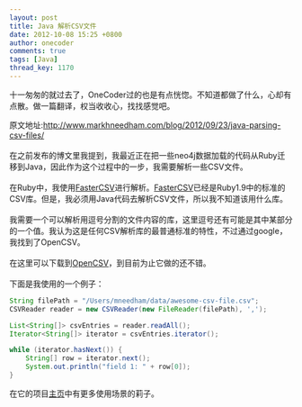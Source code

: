 ```yaml
---
layout: post
title: Java 解析CSV文件
date: 2012-10-08 15:25 +0800
author: onecoder
comments: true
tags: [Java]
thread_key: 1170
---
```

<p>
	十一匆匆的就过去了，OneCoder过的也是有点恍惚。不知道都做了什么，心却有点散。做一篇翻译，权当收收心，找找感觉吧。</p>
<div>
	原文地址:<a href="http://www.markhneedham.com/blog/2012/09/23/java-parsing-csv-files/">http://www.markhneedham.com/blog/2012/09/23/java-parsing-csv-files/</a>&nbsp;&nbsp;</div>
<div>
	&nbsp;</div>
<div>
	在之前发布的博文里我提到，我最近正在把一些neo4j数据加载的代码从Ruby迁移到Java，因此作为这个过程中的一步，我需要解析一些CSV文件。</div>
<div>
	&nbsp;</div>
<div>
	在Ruby中，我使用<a href="http://fastercsv.rubyforge.org/">FasterCSV</a>进行解析。<a href="http://fastercsv.rubyforge.org/">FasterCSV</a>已经是Ruby1.9中的标准的CSV库。但是，我必须用Java代码去解析CSV文件，所以我不知道该用什么库。</div>
<div>
	&nbsp;</div>
<div>
	我需要一个可以解析用逗号分割的文件内容的库，这里逗号还有可能是其中某部分的一个值。我认为这是任何CSV解析库的最普通标准的特性，不过通过google，我找到了OpenCSV。</div>
<div>
	&nbsp;</div>
<div>
	在这里可以下载到<a href="http://downloads.sourceforge.net/project/opencsv/opencsv/2.3/opencsv-2.3-src-with-libs.tar.gz?r=&amp;ts=1348439616&amp;use_mirror=ignum">OpenCSV</a>，到目前为止它做的还不错。</div>
<div>
	&nbsp;</div>
<div>
	下面是我使用的一个例子：</div>

```java
String filePath = "/Users/mneedham/data/awesome-csv-file.csv";
CSVReader reader = new CSVReader(new FileReader(filePath), ',');

List<String[]> csvEntries = reader.readAll();
Iterator<String[]> iterator = csvEntries.iterator();

while (iterator.hasNext()) {
    String[] row = iterator.next();
    System.out.println("field 1: " + row[0]);
}
```

在它的项目<a href="http://opencsv.sourceforge.net/">主页</a>中有更多使用场景的莉子。